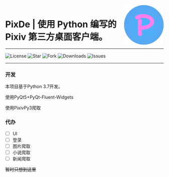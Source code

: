 <img src=./icon.png width=25% align="right"/>

# PixDe | 使用 Python 编写的 Pixiv 第三方桌面客户端。

---

![](https://img.shields.io/github/license/fecwaqw/PixDe?style=for-the-badge "License")
![](https://img.shields.io/github/stars/fecwaqw/PixDe?style=for-the-badge "Star")
![](https://img.shields.io/github/forks/fecwaqw/PixDe?style=for-the-badge "Fork")
![](https://img.shields.io/github/downloads/fecwaqw/PixDe/total?style=for-the-badge "Downloads")
![](https://img.shields.io/github/issues/fecwaqw/PixDe?style=for-the-badge "Issues")

---
### 开发 
本项目基于Python 3.7开发。

使用PyQt5+PyQt-Fluent-Widgets

使用PixivPy3爬取

### 代办
- [ ] UI
- [ ] 登录
- [ ] 图片爬取
- [ ] 小说爬取
- [ ] 新闻爬取

~~暂时只想到这里~~
